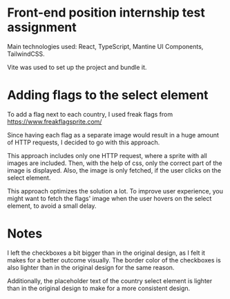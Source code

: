 # Front-end position internship test assignment

Main technologies used: React, TypeScript, Mantine UI Components, TailwindCSS.

Vite was used to set up the project and bundle it.

# Adding flags to the select element

To add a flag next to each country, I used freak flags from https://www.freakflagsprite.com/

Since having each flag as a separate image would result in a huge amount of HTTP requests, I decided to go with this approach.

This approach includes only one HTTP request, where a sprite with all images are included. Then, with the help of css, only the correct part of the image is displayed. Also, the image is only fetched, if the user clicks on the select element.

This approach optimizes the solution a lot. To improve user experience, you might want to fetch the flags' image when the user hovers on the select element, to avoid a small delay.

# Notes

I left the checkboxes a bit bigger than in the original design, as I felt it makes for a better outcome visually. The border color of the checkboxes is also lighter than in the original design for the same reason.

Additionally, the placeholder text of the country select element is lighter than in the original design to make for a more consistent design.
